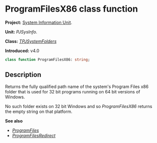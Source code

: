 # ProgramFilesX86 class function #

**Project:** [System Information Unit](../API.md).

**Unit:** _PJSysInfo_.

**Class:** _[TPJSystemFolders](./TPJSystemFolders.md)_

**Introduced:** v4.0

```pascal
class function ProgramFilesX86: string;
```

## Description ##

Returns the fully qualified path name of the system's Program Files x86 folder that is used for 32 bit programs running on 64 bit versions of Windows.

No such folder exists on 32 bit Windows and so _ProgramFilesX86_ returns the empty string on that platform.

**See also**

  * _[ProgramFiles](./TPJSystemFolders-ProgramFiles.md)_
  * _[ProgramFilesRedirect](./TPJSystemFolders-ProgramFilesRedirect.md)_